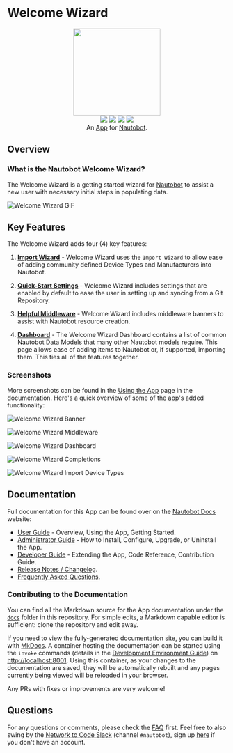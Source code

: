 # Welcome Wizard

<p align="center">
  <img src="https://raw.githubusercontent.com/nautobot/nautobot-app-welcome-wizard/develop/docs/images/icon-nautobot-welcome-wizard.svg" class="logo" height="200px">
  <br>
  <a href="https://github.com/nautobot/nautobot-app-welcome-wizard/actions"><img src="https://github.com/nautobot/nautobot-app-welcome-wizard/actions/workflows/ci.yml/badge.svg?branch=main"></a>
  <a href="https://docs.nautobot.com/projects/welcome-wizard/en/latest/"><img src="https://readthedocs.org/projects/nautobot-plugin-nautobot-welcome-wizard/badge/"></a>
  <a href="https://pypi.org/project/nautobot-welcome-wizard/"><img src="https://img.shields.io/pypi/v/nautobot-welcome-wizard"></a>
  <a href="https://pypi.org/project/nautobot-welcome-wizard/"><img src="https://img.shields.io/pypi/dm/nautobot-welcome-wizard"></a>
  <br>
  An <a href="https://www.networktocode.com/nautobot/apps/">App</a> for <a href="https://nautobot.com/">Nautobot</a>.
</p>

## Overview

### What is the Nautobot Welcome Wizard?

The Welcome Wizard is a getting started wizard for [Nautobot](https://docs.nautobot.com/projects/core/en/stable/) to assist a new user with necessary initial steps in populating data.

![Welcome Wizard GIF](https://raw.githubusercontent.com/nautobot/nautobot-app-welcome-wizard/develop/docs/images/WelcomeWizard.gif)

## Key Features

The Welcome Wizard adds four (4) key features:

1. [**Import Wizard**](https://docs.nautobot.com/projects/welcome-wizard/en/latest/user/app_getting_started/#import-manufacturers) - Welcome Wizard uses the `Import Wizard` to allow ease of adding community defined Device Types and Manufacturers into Nautobot.

2. [**Quick-Start Settings**](https://docs.nautobot.com/projects/welcome-wizard/en/latest/user/git_datasource/) - Welcome Wizard includes settings that are enabled by default to ease the user in setting up and syncing from a Git Repository.

3. [**Helpful Middleware**](https://docs.nautobot.com/projects/welcome-wizard/en/latest/user/app_use_cases/#middleware) - Welcome Wizard includes middleware banners to assist with Nautobot resource creation.

4. [**Dashboard**](https://docs.nautobot.com/projects/welcome-wizard/en/latest/user/app_use_cases/) - The Welcome Wizard Dashboard contains a list of common Nautobot Data Models that many other Nautobot models require. This page allows ease of adding items to Nautobot or, if supported, importing them. This ties all of the features together.

### Screenshots

More screenshots can be found in the [Using the App](https://docs.nautobot.com/projects/welcome-wizard/en/latest/user/app_use_cases/) page in the documentation. Here's a quick overview of some of the app's added functionality:

![Welcome Wizard Banner](https://raw.githubusercontent.com/nautobot/nautobot-app-welcome-wizard/develop/docs/images/merlin_banner.png)

![Welcome Wizard Middleware](https://raw.githubusercontent.com/nautobot/nautobot-app-welcome-wizard/develop/docs/images/merlin_middleware_x3.png)

![Welcome Wizard Dashboard](https://raw.githubusercontent.com/nautobot/nautobot-app-welcome-wizard/develop/docs/images/welcome_wizard.png)

![Welcome Wizard Completions](https://raw.githubusercontent.com/nautobot/nautobot-app-welcome-wizard/develop/docs/images/dashboard_with_completions.png)

![Welcome Wizard Import Device Types](https://raw.githubusercontent.com/nautobot/nautobot-app-welcome-wizard/develop/docs/images/merlin_import_device_type.png)

## Documentation

Full documentation for this App can be found over on the [Nautobot Docs](https://docs.nautobot.com) website:

- [User Guide](https://docs.nautobot.com/projects/welcome-wizard/en/latest/user/app_overview/) - Overview, Using the App, Getting Started.
- [Administrator Guide](https://docs.nautobot.com/projects/welcome-wizard/en/latest/admin/install/) - How to Install, Configure, Upgrade, or Uninstall the App.
- [Developer Guide](https://docs.nautobot.com/projects/welcome-wizard/en/latest/dev/contributing/) - Extending the App, Code Reference, Contribution Guide.
- [Release Notes / Changelog](https://docs.nautobot.com/projects/welcome-wizard/en/latest/admin/release_notes/).
- [Frequently Asked Questions](https://docs.nautobot.com/projects/welcome-wizard/en/latest/user/faq/).

### Contributing to the Documentation

You can find all the Markdown source for the App documentation under the [`docs`](https://github.com/nautobot/nautobot-app-welcome-wizard/tree/develop/docs) folder in this repository. For simple edits, a Markdown capable editor is sufficient: clone the repository and edit away.

If you need to view the fully-generated documentation site, you can build it with [MkDocs](https://www.mkdocs.org/). A container hosting the documentation can be started using the `invoke` commands (details in the [Development Environment Guide](https://docs.nautobot.com/projects/welcome-wizard/en/latest/dev/dev_environment/#docker-development-environment)) on [http://localhost:8001](http://localhost:8001). Using this container, as your changes to the documentation are saved, they will be automatically rebuilt and any pages currently being viewed will be reloaded in your browser.

Any PRs with fixes or improvements are very welcome!

## Questions

For any questions or comments, please check the [FAQ](https://docs.nautobot.com/projects/welcome-wizard/en/latest/user/faq/) first. Feel free to also swing by the [Network to Code Slack](https://networktocode.slack.com/) (channel `#nautobot`), sign up [here](http://slack.networktocode.com/) if you don't have an account.
